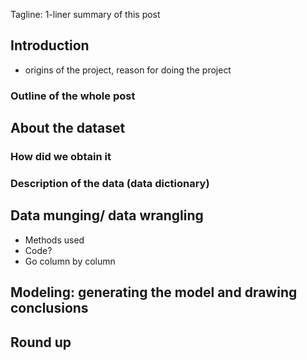 Tagline: 1-liner summary of this post

## Introduction
- origins of the project, reason for doing the project
### Outline of the whole post

## About the dataset
### How did we obtain it
### Description of the data (data dictionary)

## Data munging/ data wrangling
- Methods used
- Code?
- Go column by column

## Modeling: generating the model and drawing conclusions

## Round up